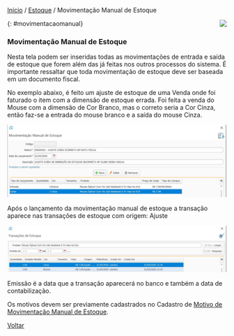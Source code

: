 [Início](index.md) / [Estoque](estoque.md) / Movimentação Manual de Estoque

<a href="http://docs.continentenuvem.com.br/dicas.html#dicas"><img align="right" src="http://docs.continentenuvem.com.br/images/dicas.png"></a>



{: #movimentacaomanual}

### Movimentação Manual de Estoque

Nesta tela podem ser inseridas todas as movimentações de entrada e saída  de estoque que forem além das já feitas nos outros processos do sistema. É importante ressaltar que toda movimentação de estoque deve ser baseada em um documento fiscal. 

No exemplo abaixo, é feito um ajuste de estoque de uma Venda onde foi faturado o item com a dimensão de estoque errada. Foi feita a venda do Mouse com a dimensão de Cor Branco, mas o correto seria a Cor Cinza, então faz-se a entrada do mouse branco e a saída do mouse Cinza. 

![](images/estoque_movimentacao_manual.jpg)



Após o lançamento da movimentação manual de estoque a transação aparece nas transações de estoque com origem: Ajuste

![](images/estoque_movimentacao_manual_transacoes.jpg)

Emissão é a data que a transação aparecerá no banco e também a data de contabilização.

Os motivos devem ser previamente cadastrados no Cadastro de [Motivo de Movimentação Manual de  Estoque](estoque_motivo_movimentacao_manual.md#cadastro).



[Voltar](estoque.md#estoque)

